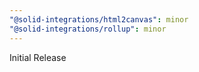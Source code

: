 ```yaml
---
"@solid-integrations/html2canvas": minor
"@solid-integrations/rollup": minor
---
```


Initial Release
